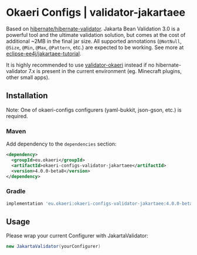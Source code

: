 # Okaeri Configs | validator-jakartaee

Based on [hibernate/hibernate-validator](https://github.com/hibernate/hibernate-validator). Jakarta Bean Validation 3.0 is a powerful tool and the ultimate validation solution, but comes at the cost
of additional ~2MB in the final jar size. All supported annotations (`@NotNull`, `@Size`, `@Min`, `@Max`, `@Pattern`, etc.) are expected to be working. See more
at [eclipse-ee4j/jakartaee-tutorial](https://github.com/eclipse-ee4j/jakartaee-tutorial/blob/569bf35a26f8965936ebd02cde84a2dcc11291f7/src/main/asciidoc/bean-validation/bean-validation002.adoc).

It is highly recommended to use [validator-okaeri](https://github.com/OkaeriPoland/okaeri-configs/tree/master/validator-okaeri)
instead if no hibernate-validator 7.x is present in the current environment (eg. Minecraft plugins, other small apps).

## Installation

Note: One of okaeri-configs configurers (yaml-bukkit, json-gson, etc.) is required.

### Maven

Add dependency to the `dependencies` section:

```xml
<dependency>
  <groupId>eu.okaeri</groupId>
  <artifactId>okaeri-configs-validator-jakartaee</artifactId>
  <version>4.0.0-beta8</version>
</dependency>
```

### Gradle

```groovy
implementation 'eu.okaeri:okaeri-configs-validator-jakartaee:4.0.0-beta8'
```

## Usage

Please wrap your current Configurer with JakartaValidator:

```java
new JakartaValidator(yourConfigurer)
```
